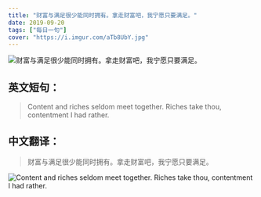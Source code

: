 ```yaml
---
title: "财富与满足很少能同时拥有。拿走财富吧，我宁愿只要满足。"
date: 2019-09-20
tags: ["每日一句"]
cover: "https://i.imgur.com/aTb8UbY.jpg"
---
```


![财富与满足很少能同时拥有。拿走财富吧，我宁愿只要满足。](https://i.imgur.com/jIbzET7.jpg)

## 英文短句：
> Content and riches seldom meet together. Riches take thou, contentment I had rather.

<!--more-->

## 中文翻译：
> 财富与满足很少能同时拥有。拿走财富吧，我宁愿只要满足。

![Content and riches seldom meet together. Riches take thou, contentment I had rather.](https://i.imgur.com/c8t3Vun.jpg)

